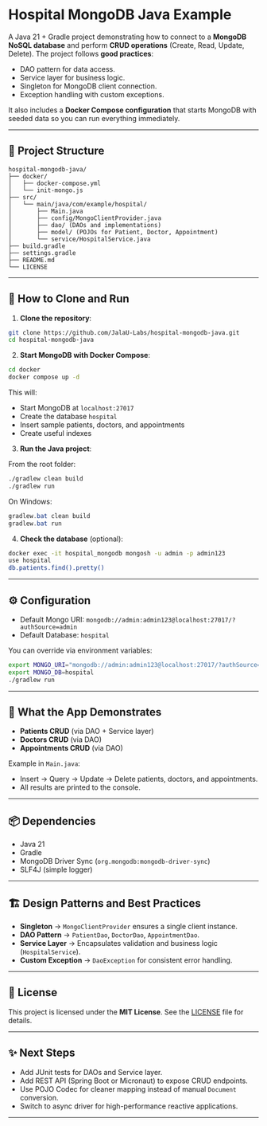 # Hospital MongoDB Java Example

A Java 21 + Gradle project demonstrating how to connect to a **MongoDB NoSQL database** and perform **CRUD operations** (Create, Read, Update, Delete).
The project follows **good practices**:

* DAO pattern for data access.
* Service layer for business logic.
* Singleton for MongoDB client connection.
* Exception handling with custom exceptions.

It also includes a **Docker Compose configuration** that starts MongoDB with seeded data so you can run everything immediately.

---

## 📂 Project Structure

```
hospital-mongodb-java/
├── docker/
│   ├── docker-compose.yml
│   └── init-mongo.js
├── src/
│   └── main/java/com/example/hospital/
│       ├── Main.java
│       ├── config/MongoClientProvider.java
│       ├── dao/ (DAOs and implementations)
│       ├── model/ (POJOs for Patient, Doctor, Appointment)
│       └── service/HospitalService.java
├── build.gradle
├── settings.gradle
├── README.md
└── LICENSE
```

---

## 🚀 How to Clone and Run

1. **Clone the repository**:

```bash
git clone https://github.com/JalaU-Labs/hospital-mongodb-java.git
cd hospital-mongodb-java
```

2. **Start MongoDB with Docker Compose**:

```bash
cd docker
docker compose up -d
```

This will:

* Start MongoDB at `localhost:27017`
* Create the database `hospital`
* Insert sample patients, doctors, and appointments
* Create useful indexes

3. **Run the Java project**:

From the root folder:

```bash
./gradlew clean build
./gradlew run
```

On Windows:

```powershell
gradlew.bat clean build
gradlew.bat run
```

4. **Check the database** (optional):

```bash
docker exec -it hospital_mongodb mongosh -u admin -p admin123
use hospital
db.patients.find().pretty()
```

---

## ⚙️ Configuration

* Default Mongo URI: `mongodb://admin:admin123@localhost:27017/?authSource=admin`
* Default Database: `hospital`

You can override via environment variables:

```bash
export MONGO_URI="mongodb://admin:admin123@localhost:27017/?authSource=admin"
export MONGO_DB=hospital
./gradlew run
```

---

## 🧪 What the App Demonstrates

* **Patients CRUD** (via DAO + Service layer)
* **Doctors CRUD** (via DAO)
* **Appointments CRUD** (via DAO)

Example in `Main.java`:

* Insert → Query → Update → Delete patients, doctors, and appointments.
* All results are printed to the console.

---

## 📦 Dependencies

* Java 21
* Gradle
* MongoDB Driver Sync (`org.mongodb:mongodb-driver-sync`)
* SLF4J (simple logger)

---

## 🏗️ Design Patterns and Best Practices

* **Singleton** → `MongoClientProvider` ensures a single client instance.
* **DAO Pattern** → `PatientDao`, `DoctorDao`, `AppointmentDao`.
* **Service Layer** → Encapsulates validation and business logic (`HospitalService`).
* **Custom Exception** → `DaoException` for consistent error handling.

---

## 📜 License

This project is licensed under the **MIT License**. See the [LICENSE](LICENSE) file for details.

---

## ✨ Next Steps

* Add JUnit tests for DAOs and Service layer.
* Add REST API (Spring Boot or Micronaut) to expose CRUD endpoints.
* Use POJO Codec for cleaner mapping instead of manual `Document` conversion.
* Switch to async driver for high-performance reactive applications.

---

